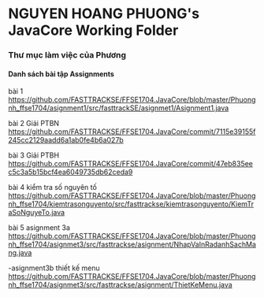 # NGUYEN HOANG PHUONG's JavaCore Working Folder
### Thư mục làm việc của Phương
#### Danh sách bài tập Assignments
bài 1 https://github.com/FASTTRACKSE/FFSE1704.JavaCore/blob/master/Phuongnh_ffse1704/asignment1/src/fasttrackSE/asignmet1/Asignment1.java

bài 2 Giải PTBN
https://github.com/FASTTRACKSE/FFSE1704.JavaCore/commit/7115e39155f245cc2129aadd6a1ab0fe4b6a027b

bài 3 Giải PTBH
https://github.com/FASTTRACKSE/FFSE1704.JavaCore/commit/47eb835eec5c3a5b15bcf4ea6049735db62ceda9

bài 4 kiểm tra số nguyên tố 
https://github.com/FASTTRACKSE/FFSE1704.JavaCore/blob/master/Phuongnh_ffse1704/kiemtrasonguyento/src/fasttrackse/kiemtrasonguyento/KiemTraSoNguyeTo.java
 
bài 5 asignment 3a
https://github.com/FASTTRACKSE/FFSE1704.JavaCore/blob/master/Phuongnh_ffse1704/asignmet3/src/fasttrackse/asignment/NhapVaInRadanhSachMang.java

-asignment3b thiết kế menu
https://github.com/FASTTRACKSE/FFSE1704.JavaCore/blob/master/Phuongnh_ffse1704/asignmet3/src/fasttrackse/asignment/ThietKeMenu.java
